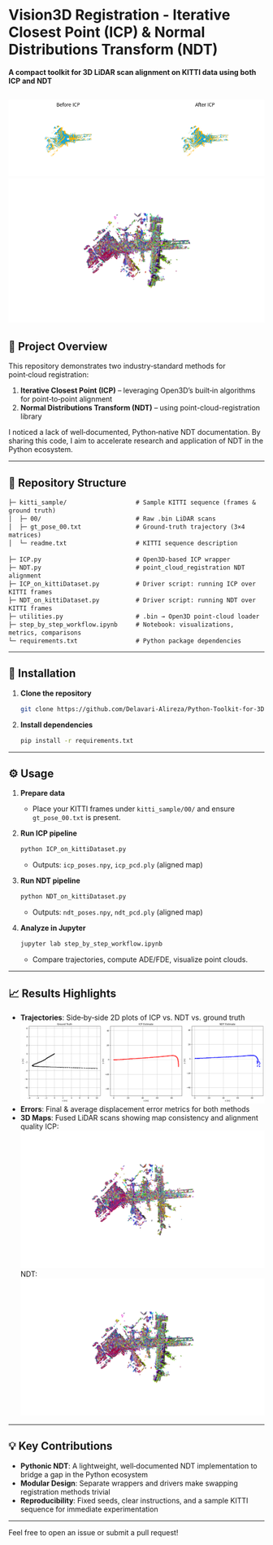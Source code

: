 # Vision3D Registration - Iterative Closest Point (ICP) & Normal Distributions Transform (NDT)

**A compact toolkit for 3D LiDAR scan alignment on KITTI data using both ICP and NDT**

![icp_before_after](images/icp_before_after.png "icp_before_after")
![global map](images/ndt_global_map.png "Global Map")
---

## 🚀 Project Overview

This repository demonstrates two industry‑standard methods for point‑cloud registration:

1. **Iterative Closest Point (ICP)** – leveraging Open3D’s built‑in algorithms for point‑to‑point alignment
2. **Normal Distributions Transform (NDT)** – using point-cloud-registration library

I noticed a lack of well‑documented, Python‑native NDT documentation. By sharing this code, I aim to accelerate research and application of NDT in the Python ecosystem.

---

## 📂 Repository Structure

```text
├─ kitti_sample/                   # Sample KITTI sequence (frames & ground truth)
│  ├─ 00/                          # Raw .bin LiDAR scans
│  ├─ gt_pose_00.txt               # Ground‑truth trajectory (3×4 matrices)
│  └─ readme.txt                   # KITTI sequence description

├─ ICP.py                          # Open3D‑based ICP wrapper
├─ NDT.py                          # point_cloud_registration NDT alignment
├─ ICP_on_kittiDataset.py          # Driver script: running ICP over KITTI frames
├─ NDT_on_kittiDataset.py          # Driver script: running NDT over KITTI frames
├─ utilities.py                    # .bin → Open3D point‑cloud loader
├─ step_by_step_workflow.ipynb     # Notebook: visualizations, metrics, comparisons
└─ requirements.txt                # Python package dependencies
```

---

## 🔧 Installation

1. **Clone the repository**

   ```bash
   git clone https://github.com/Delavari-Alireza/Python-Toolkit-for-3D-LiDAR-Registration-ICP-NDT
   ```

2. **Install dependencies**

   ```bash
   pip install -r requirements.txt
   ```

---

## ⚙️ Usage

1. **Prepare data**

   * Place your KITTI frames under `kitti_sample/00/` and ensure `gt_pose_00.txt` is present.

2. **Run ICP pipeline**

   ```bash
   python ICP_on_kittiDataset.py
   ```

   * Outputs: `icp_poses.npy`, `icp_pcd.ply` (aligned map)

3. **Run NDT pipeline**

   ```bash
   python NDT_on_kittiDataset.py
   ```

   * Outputs: `ndt_poses.npy`, `ndt_pcd.ply` (aligned map)

4. **Analyze in Jupyter**

   ```bash
   jupyter lab step_by_step_workflow.ipynb
   ```

   * Compare trajectories, compute ADE/FDE, visualize point clouds.

---

## 📈 Results Highlights

* **Trajectories**: Side‑by‑side 2D plots of ICP vs. NDT vs. ground truth
 ![Trajectories](images/trajectory_comparison.png "Trajectories")
* **Errors**: Final & average displacement error metrics for both methods
* **3D Maps**: Fused LiDAR scans showing map consistency and alignment quality
ICP:
![ICP](images/icp_global_map.png "ICP")
NDT:
![NDT](images/ndt_global_map.png "NDT")
---

## 💡 Key Contributions

* **Pythonic NDT**: A lightweight, well‐documented NDT implementation to bridge a gap in the Python ecosystem
* **Modular Design**: Separate wrappers and drivers make swapping registration methods trivial
* **Reproducibility**: Fixed seeds, clear instructions, and a sample KITTI sequence for immediate experimentation



---

Feel free to open an issue or submit a pull request!
